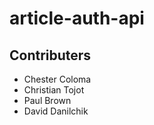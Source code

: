 # article-auth-api

## Contributers
- Chester Coloma
- Christian Tojot
- Paul Brown
- David Danilchik
